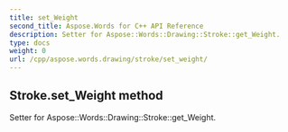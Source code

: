 ```yaml
---
title: set_Weight
second_title: Aspose.Words for C++ API Reference
description: Setter for Aspose::Words::Drawing::Stroke::get_Weight. 
type: docs
weight: 0
url: /cpp/aspose.words.drawing/stroke/set_weight/
---
```

## Stroke.set_Weight method


Setter for Aspose::Words::Drawing::Stroke::get_Weight. 


